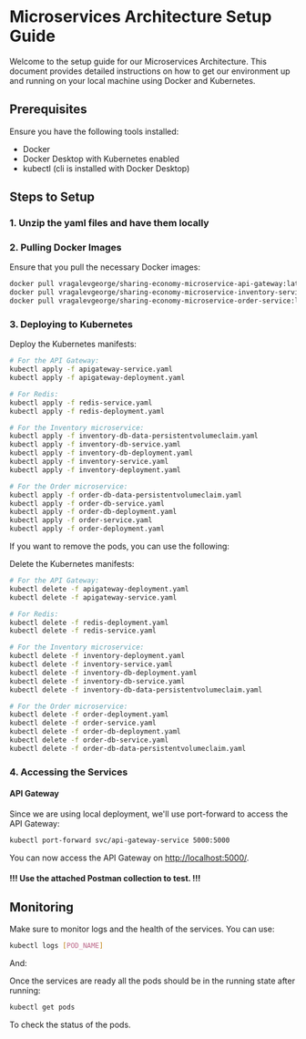 # Microservices Architecture Setup Guide

Welcome to the setup guide for our Microservices Architecture. This document provides detailed instructions on how to get our environment up and running on your local machine using Docker and Kubernetes.

## Prerequisites

Ensure you have the following tools installed:

- Docker
- Docker Desktop with Kubernetes enabled
- kubectl (cli is installed with Docker Desktop)

## Steps to Setup

### 1. Unzip the yaml files and have them locally


### 2. Pulling Docker Images

Ensure that you pull the necessary Docker images:

```bash
docker pull vragalevgeorge/sharing-economy-microservice-api-gateway:latest
docker pull vragalevgeorge/sharing-economy-microservice-inventory-service:latest
docker pull vragalevgeorge/sharing-economy-microservice-order-service:latest
```


### 3. Deploying to Kubernetes

Deploy the Kubernetes manifests:

```bash
# For the API Gateway:
kubectl apply -f apigateway-service.yaml
kubectl apply -f apigateway-deployment.yaml

# For Redis:
kubectl apply -f redis-service.yaml
kubectl apply -f redis-deployment.yaml

# For the Inventory microservice:
kubectl apply -f inventory-db-data-persistentvolumeclaim.yaml
kubectl apply -f inventory-db-service.yaml
kubectl apply -f inventory-db-deployment.yaml
kubectl apply -f inventory-service.yaml
kubectl apply -f inventory-deployment.yaml

# For the Order microservice:
kubectl apply -f order-db-data-persistentvolumeclaim.yaml
kubectl apply -f order-db-service.yaml
kubectl apply -f order-db-deployment.yaml
kubectl apply -f order-service.yaml
kubectl apply -f order-deployment.yaml
```

If you want to remove the pods, you can use the following:

Delete the Kubernetes manifests:

```bash
# For the API Gateway:
kubectl delete -f apigateway-deployment.yaml
kubectl delete -f apigateway-service.yaml

# For Redis:
kubectl delete -f redis-deployment.yaml
kubectl delete -f redis-service.yaml

# For the Inventory microservice:
kubectl delete -f inventory-deployment.yaml
kubectl delete -f inventory-service.yaml
kubectl delete -f inventory-db-deployment.yaml
kubectl delete -f inventory-db-service.yaml
kubectl delete -f inventory-db-data-persistentvolumeclaim.yaml

# For the Order microservice:
kubectl delete -f order-deployment.yaml
kubectl delete -f order-service.yaml
kubectl delete -f order-db-deployment.yaml
kubectl delete -f order-db-service.yaml
kubectl delete -f order-db-data-persistentvolumeclaim.yaml
```

### 4. Accessing the Services

#### API Gateway

Since we are using local deployment, we'll use port-forward to access the API Gateway:

```bash
kubectl port-forward svc/api-gateway-service 5000:5000
```

You can now access the API Gateway on [http://localhost:5000/](http://localhost:5000/).

#### !!! Use the attached Postman collection to test. !!!

## Monitoring

Make sure to monitor logs and the health of the services. You can use:

```bash
kubectl logs [POD_NAME]
```

And:

Once the services are ready all the pods should be in the running state after running:
```bash
kubectl get pods
```

To check the status of the pods.



